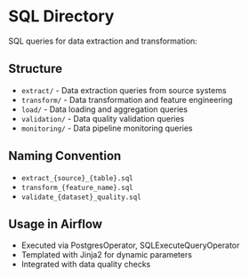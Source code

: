 # SQL Directory

SQL queries for data extraction and transformation:

## Structure
- `extract/` - Data extraction queries from source systems
- `transform/` - Data transformation and feature engineering
- `load/` - Data loading and aggregation queries
- `validation/` - Data quality validation queries
- `monitoring/` - Data pipeline monitoring queries

## Naming Convention
- `extract_{source}_{table}.sql`
- `transform_{feature_name}.sql`
- `validate_{dataset}_quality.sql`

## Usage in Airflow
- Executed via PostgresOperator, SQLExecuteQueryOperator
- Templated with Jinja2 for dynamic parameters
- Integrated with data quality checks